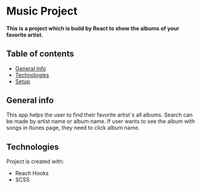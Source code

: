 # Music Project

#### This is a project which is build by React to show the albums of your favorite artist.

## Table of contents
* [General info](#general-info)
* [Technologies](#technologies)
* [Setup](#setup)

## General info
This app helps the user to find their favorite artist`s all albums. Search can be made by artist name or album name. If user wants to see the album with songs in Itunes page, they need to click album name. 	
## Technologies
Project is created with:
* Reach Hooks
* SCSS

